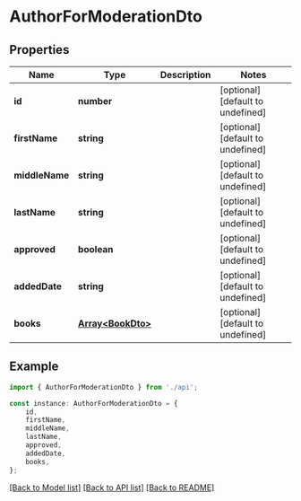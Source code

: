 # AuthorForModerationDto


## Properties

Name | Type | Description | Notes
------------ | ------------- | ------------- | -------------
**id** | **number** |  | [optional] [default to undefined]
**firstName** | **string** |  | [optional] [default to undefined]
**middleName** | **string** |  | [optional] [default to undefined]
**lastName** | **string** |  | [optional] [default to undefined]
**approved** | **boolean** |  | [optional] [default to undefined]
**addedDate** | **string** |  | [optional] [default to undefined]
**books** | [**Array&lt;BookDto&gt;**](BookDto.md) |  | [optional] [default to undefined]

## Example

```typescript
import { AuthorForModerationDto } from './api';

const instance: AuthorForModerationDto = {
    id,
    firstName,
    middleName,
    lastName,
    approved,
    addedDate,
    books,
};
```

[[Back to Model list]](../README.md#documentation-for-models) [[Back to API list]](../README.md#documentation-for-api-endpoints) [[Back to README]](../README.md)
